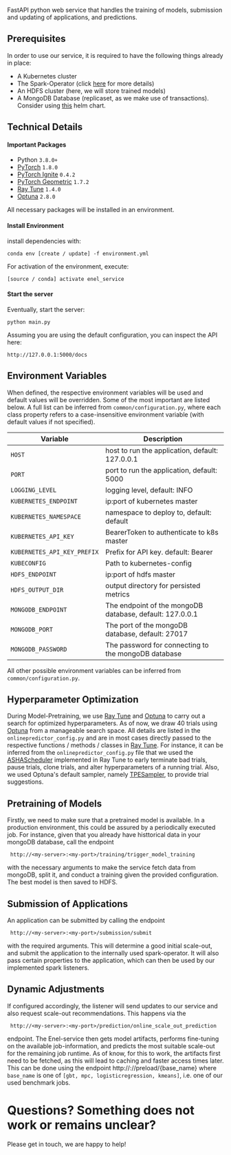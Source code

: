 FastAPI python web service that handles the training of models, submission and updating of applications, and predictions.

## Prerequisites

In order to use our service, it is required to have the following things already in place:

- A Kubernetes cluster
- The Spark-Operator (click [here](https://github.com/GoogleCloudPlatform/spark-on-k8s-operator) for more details)
- An HDFS cluster (here, we will store trained models)
- A MongoDB Database (replicaset, as we make use of transactions). Consider using [this](https://github.com/bitnami/charts/tree/master/bitnami/mongodb) helm chart.

## Technical Details

#### Important Packages
* Python `3.8.0+`
* [PyTorch](https://pytorch.org/) `1.8.0`
* [PyTorch Ignite](https://pytorch.org/ignite/) `0.4.2`
* [PyTorch Geometric](https://pytorch-geometric.readthedocs.io/en/1.7.2/) `1.7.2`
* [Ray Tune](https://docs.ray.io/en/releases-1.4.0/tune/index.html) `1.4.0`
* [Optuna](https://optuna.org/) `2.8.0`

All necessary packages will be installed in an environment.

#### Install Environment
install dependencies with: 

    conda env [create / update] -f environment.yml

For activation of the environment, execute:

    [source / conda] activate enel_service

#### Start the server

Eventually, start the server:

    python main.py

Assuming you are using the default configuration, you can inspect the API here:

    http://127.0.0.1:5000/docs

## Environment Variables

When defined, the respective environment variables will be used and default values will be overridden.
Some of the most important are listed below. A full list can be inferred from `common/configuration.py`, 
where each class property refers to a case-insensitive environment variable (with default values if not specified). 

|Variable | Description|
|---|---|
|`HOST` | host to run the application, default: 127.0.0.1|
|`PORT` | port to run the application, default: 5000|
|`LOGGING_LEVEL` | logging level, default: INFO|
|`KUBERNETES_ENDPOINT` | ip:port of kubernetes master|
|`KUBERNETES_NAMESPACE` | namespace to deploy to, default: default|
|`KUBERNETES_API_KEY` | BearerToken to authenticate to k8s master|
|`KUBERNETES_API_KEY_PREFIX` | Prefix for API key. default: Bearer|
|`KUBECONFIG` | Path to kubernetes-config
|`HDFS_ENDPOINT` | ip:port of hdfs master|
|`HDFS_OUTPUT_DIR` | output directory for persisted metrics|
|`MONGODB_ENDPOINT`| The endpoint of the mongoDB database, default: 127.0.0.1|
|`MONGODB_PORT`| The port of the mongoDB database, default: 27017|
|`MONGODB_PASSWORD`| The password for connecting to the mongoDB database|

All other possible environment variables can be inferred from `common/configuration.py`.


## Hyperparameter Optimization
During Model-Pretraining, we use [Ray Tune](https://docs.ray.io/en/releases-1.4.0/tune/index.html) and [Optuna](https://optuna.org/) to carry out a search for optimized hyperparameters. As of now, we draw 40 trials using [Optuna](https://optuna.org/) from a manageable search space. All details are listed in the `onlinepredictor_config.py` and are in most cases directly passed to the respective functions / methods / classes in [Ray Tune](https://docs.ray.io/en/releases-1.4.0/tune/index.html). For instance, it can be inferred from the `onlinepredictor_config.py` file that we used the [ASHAScheduler](https://docs.ray.io/en/releases-1.4.0/tune/api_docs/schedulers.html?highlight=asha#asha-tune-schedulers-ashascheduler) implemented in Ray Tune to early terminate bad trials, pause trials, clone trials, and alter hyperparameters of a running trial. Also, we used Optuna's default sampler, namely [TPESampler](https://optuna.readthedocs.io/en/v2.8.0/reference/generated/optuna.samplers.TPESampler.html), to provide trial suggestions.


## Pretraining of Models
Firstly, we need to make sure that a pretrained model is available. In a production environment, this could be assured by a periodically executed job. For instance, given that you already have histtorical data in your mongoDB database, call the endpoint

     http://<my-server>:<my-port>/training/trigger_model_training
with the necessary arguments to make the service fetch data from mongoDB, split it, and conduct a training given the provided configuration. The best model is then saved to HDFS.

## Submission of Applications
An application can be submitted by calling the endpoint

     http://<my-server>:<my-port>/submission/submit
with the required arguments. This will determine a good initial scale-out, and submit the application to the internally used spark-operator. It will also pass certain properties to the application, which can then be used by our implemented spark listeners.

## Dynamic Adjustments
If configured accordingly, the listener will send updates to our service and also request scale-out recommendations. This happens via the

     http://<my-server>:<my-port>/prediction/online_scale_out_prediction
endpoint. The Enel-service then gets model artifacts, performs fine-tuning on the available job-information, and predicts the most suitable scale-out for the remaining job runtime. As of know, for this to work, the artifacts first need to be fetched, as this will lead to caching and faster access times later. This can be done using the endpoint
     http://<my-server>:<my-port>//preload/{base_name}
where `base_name` is one of `[gbt, mpc, logisticregression, kmeans]`, i.e. one of our used benchmark jobs.

# Questions? Something does not work or remains unclear?
Please get in touch, we are happy to help!
